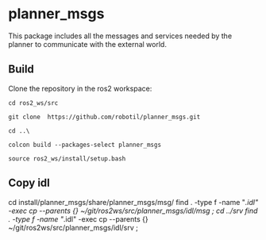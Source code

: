 # planner_msgs
This package includes all the messages and services needed by the planner to communicate with the external world.

## Build
Clone the repository in the ros2 workspace: 

```cd ros2_ws/src ```

```git clone  https://github.com/robotil/planner_msgs.git```

```cd ..\ ```

```colcon build --packages-select planner_msgs ```

```source ros2_ws/install/setup.bash```


## Copy idl

cd install/planner_msgs/share/planner_msgs/msg/
find . -type f -name "*.idl" -exec cp --parents \{\} ~/git/ros2ws/src/planner_msgs/idl/msg \;
cd ../srv
find . -type f -name "*.idl" -exec cp --parents \{\} ~/git/ros2ws/src/planner_msgs/idl/srv \;
